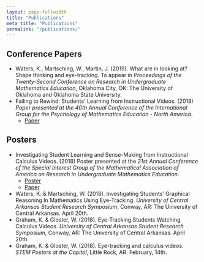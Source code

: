 ```yaml
---
layout: page-fullwidth
title: "Publications"
meta_title: "Publications"
permalink: "/publications/"
---
```


## Conference Papers
- Waters, K., Martsching, W., Martin, J. (2019). What are in looking at? Shape thinking and eye-tracking.  To appear in *Proceedings of the Twenty-Second Conference on Research in Undergraduate Mathematics Education*, Oklahoma City, OK: The University of Oklahoma and Oklahoma State University.
- Failing to Rewind: Students' Learning from Instructional Videos. (2018) *Paper presented at the 40th Annual Conference of the International Group for the Psychology of Mathematics Education - North America*.
  - [Paper](https://drive.google.com/open?id=1rLSoQAZXvzM9O2wLb5BEyA-8tsuAsJCS)

## Posters
- Investigating Student Learning and Sense-Making from Instructional Calculus Videos. (2018) Poster presented at the *21st Annual Conference of the Special Interest Group of the Mathematical Association of America on Research in Undergraduate Mathematics Education*.
    - [Poster](https://drive.google.com/open?id=1cjlkJON6VT1Nw6PlQNGXfcHn0K83ATbI)
    - [Paper](https://drive.google.com/open?id=1ISOaMys63rvRJyPVgAHRycCaQLJHGVWj)
- Waters, K. & Martsching, W. (2018). Investigating Students’ Graphical Reasoning In Mathematics Using Eye-Tracking. *University of Central Arkansas Student Research Symposium*, Conway, AR: The University of Central Arkansas. April 20th.
- Graham, K. & Gloster, W. (2018). Eye-Tracking Students Watching Calculus Videos. *University of Central Arkansas Student Research Symposium*, Conway, AR: The University of Central Arkansas. April 20th.
- Graham, K. & Gloster, W. (2018). Eye-tracking and calculus videos. *STEM Posters at the Capitol*, Little Rock, AR. February, 14th.
